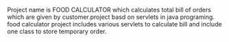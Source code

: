 Project name is FOOD CALCULATOR which calculates total bill of orders which are given by customer.project basd on servlets in java programing. food calculator project includes various servlets to calculate bill and include one class to store temporary order.
